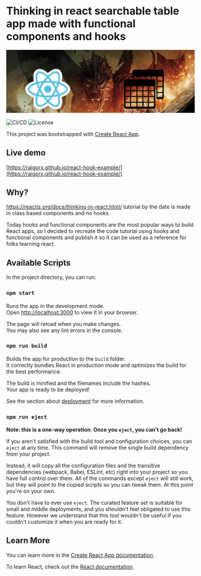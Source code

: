 
# Thinking in react searchable table app made with functional components and hooks

![The San Juan Mountains are beautiful!](/logo-readme.jpg "San Juan Mountains")

![CI/CD](https://github.com/raigorx/react-hook-example/workflows/gh-pages-CI/CD/badge.svg)
![License](https://img.shields.io/github/license/dyarleniber/react-workflow-gh-actions)

<!-- https://github.com/<OWNER>/<REPOSITORY>/workflows/<WORKFLOW_NAME>/badge.svg -->

This project was bootstrapped with [Create React App](https://github.com/facebook/create-react-app).

## Live demo

[https://raigorx.github.io/react-hook-example/](https://raigorx.github.io/react-hook-example/)

## Why?

<https://reactjs.org/docs/thinking-in-react.html/> tutorial by the date is made in class based components and no hooks.

Today hooks and functional components are the most popular ways to build React apps, so I decided to recreate the code tutorial using hooks and functional components and publish it so it can be used as a reference for folks learning react.

## Available Scripts

In the project directory, you can run:

### `npm start`

Runs the app in the development mode.\
Open [http://localhost:3000](http://localhost:3000) to view it in your browser.

The page will reload when you make changes.\
You may also see any lint errors in the console.

### `npm run build`

Builds the app for production to the `build` folder.\
It correctly bundles React in production mode and optimizes the build for the best performance.

The build is minified and the filenames include the hashes.\
Your app is ready to be deployed!

See the section about [deployment](https://facebook.github.io/create-react-app/docs/deployment) for more information.

### `npm run eject`

**Note: this is a one-way operation. Once you `eject`, you can't go back!**

If you aren't satisfied with the build tool and configuration choices, you can `eject` at any time. This command will remove the single build dependency from your project.

Instead, it will copy all the configuration files and the transitive dependencies (webpack, Babel, ESLint, etc) right into your project so you have full control over them. All of the commands except `eject` will still work, but they will point to the copied scripts so you can tweak them. At this point you're on your own.

You don't have to ever use `eject`. The curated feature set is suitable for small and middle deployments, and you shouldn't feel obligated to use this feature. However we understand that this tool wouldn't be useful if you couldn't customize it when you are ready for it.

## Learn More

You can learn more in the [Create React App documentation](https://facebook.github.io/create-react-app/docs/getting-started).

To learn React, check out the [React documentation](https://reactjs.org/).
